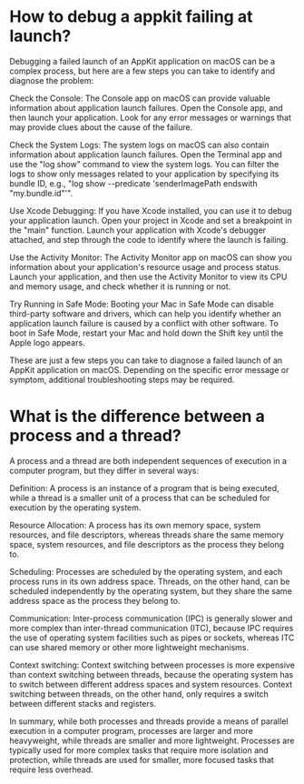 # How to debug a appkit failing at launch?

Debugging a failed launch of an AppKit application on macOS can be a complex process, but here are a few steps you can take to identify and diagnose the problem:

Check the Console: The Console app on macOS can provide valuable information about application launch failures. Open the Console app, and then launch your application. Look for any error messages or warnings that may provide clues about the cause of the failure.

Check the System Logs: The system logs on macOS can also contain information about application launch failures. Open the Terminal app and use the "log show" command to view the system logs. You can filter the logs to show only messages related to your application by specifying its bundle ID, e.g., "log show --predicate 'senderImagePath endswith "my.bundle.id"'".

Use Xcode Debugging: If you have Xcode installed, you can use it to debug your application launch. Open your project in Xcode and set a breakpoint in the "main" function. Launch your application with Xcode's debugger attached, and step through the code to identify where the launch is failing.

Use the Activity Monitor: The Activity Monitor app on macOS can show you information about your application's resource usage and process status. Launch your application, and then use the Activity Monitor to view its CPU and memory usage, and check whether it is running or not.

Try Running in Safe Mode: Booting your Mac in Safe Mode can disable third-party software and drivers, which can help you identify whether an application launch failure is caused by a conflict with other software. To boot in Safe Mode, restart your Mac and hold down the Shift key until the Apple logo appears.

These are just a few steps you can take to diagnose a failed launch of an AppKit application on macOS. Depending on the specific error message or symptom, additional troubleshooting steps may be required.


# What is the difference between a process and a thread?

A process and a thread are both independent sequences of execution in a computer program, but they differ in several ways:

Definition: A process is an instance of a program that is being executed, while a thread is a smaller unit of a process that can be scheduled for execution by the operating system.

Resource Allocation: A process has its own memory space, system resources, and file descriptors, whereas threads share the same memory space, system resources, and file descriptors as the process they belong to.

Scheduling: Processes are scheduled by the operating system, and each process runs in its own address space. Threads, on the other hand, can be scheduled independently by the operating system, but they share the same address space as the process they belong to.

Communication: Inter-process communication (IPC) is generally slower and more complex than inter-thread communication (ITC), because IPC requires the use of operating system facilities such as pipes or sockets, whereas ITC can use shared memory or other more lightweight mechanisms.

Context switching: Context switching between processes is more expensive than context switching between threads, because the operating system has to switch between different address spaces and system resources. Context switching between threads, on the other hand, only requires a switch between different stacks and registers.

In summary, while both processes and threads provide a means of parallel execution in a computer program, processes are larger and more heavyweight, while threads are smaller and more lightweight. Processes are typically used for more complex tasks that require more isolation and protection, while threads are used for smaller, more focused tasks that require less overhead.
